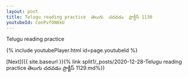 ```yaml
---
layout: post
title: Telugu reading practice  తెలుగు  చదవడం  ప్రాక్టీస్ 1130
youtubeId: ConPvfON6kU
---
```

 
 
Telugu reading practice
 
 
 
 
 


{% include youtubePlayer.html id=page.youtubeId %}
 
[Next]({{ site.baseurl }}{% link  split1/_posts/2020-12-28-Telugu reading practice  తెలుగు  చదవడం  ప్రాక్టీస్ 1129.md%})
 
